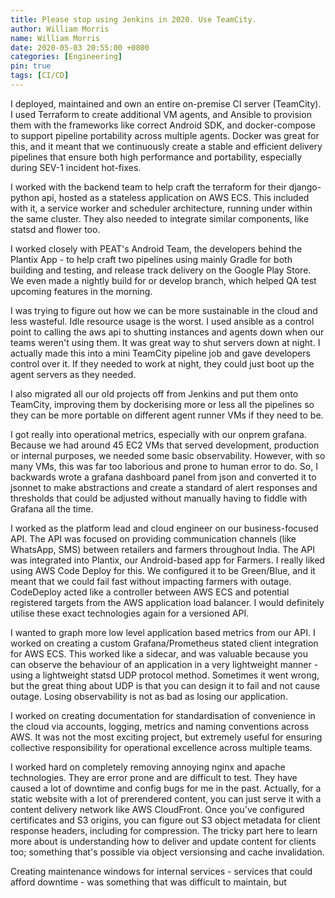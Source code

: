 ```yaml
---
title: Please stop using Jenkins in 2020. Use TeamCity.
author: William Morris
name: William Morris
date: 2020-05-03 20:55:00 +0800
categories: [Engineering]
pin: true
tags: [CI/CD]
---
```


I deployed, maintained and own an entire on-premise CI server (TeamCity). I used Terraform to create additional VM agents, and Ansible to provision them with the frameworks like correct Android SDK, and docker-compose to support pipeline portability across multiple agents. Docker was great for this, and it meant that we continuously create a stable and efficient delivery pipelines that ensure both high performance and portability, especially during SEV-1 incident hot-fixes.

I worked with the backend team to help craft the terraform for their django-python api, hosted as a stateless application on AWS ECS. This included with it, a service worker and scheduler architecture, running under within the same cluster. They also needed to integrate similar components, like statsd and flower too.

I worked closely with PEAT's Android Team, the developers behind the Plantix App - to help craft two pipelines using mainly Gradle for both building and testing, and release track delivery on the Google Play Store. We even made a nightly build for or develop branch, which helped QA test upcoming features in the morning.

I was trying to figure out how we can be more sustainable in the cloud and less wasteful. Idle resource usage is the worst. I used ansible as a control point to calling the aws api to shutting instances and agents down when our teams weren't using them. It was great way to shut servers down at night. I actually made this into a mini TeamCity pipeline job and gave developers control over it. If they needed to work at night, they could just boot up the agent servers as they needed.

I also migrated all our old projects off from Jenkins and put them onto TeamCity, improving them by dockerising more or less all the pipelines so they can be more portable on different agent runner VMs if they need to be.

I got really into operational metrics, especially with our onprem grafana. Because we had around 45 EC2 VMs that served development, production or internal purposes, we needed some basic observability. However, with so many VMs, this was far too laborious and prone to human error to do. So, I backwards wrote a grafana dashboard panel from json and converted it to jsonnet to make abstractions and create a standard of alert responses and thresholds that could be adjusted without manually having to fiddle with Grafana all the time.

I worked as the platform lead and cloud engineer on our business-focused API. The API was focused on providing communication channels (like WhatsApp, SMS) between retailers and farmers throughout India. The API was integrated into Plantix, our Android-based app for Farmers. I really liked using AWS Code Deploy for this. We configured it to be Green/Blue, and it meant that we could fail fast without impacting farmers with outage. CodeDeploy acted like a controller between AWS ECS and potential registered targets from the AWS application load balancer. I would definitely utilise these exact technologies again for a versioned API.

I wanted to graph more low level application based metrics from our API. I worked on creating a custom Grafana/Prometheus stated client integration for AWS ECS. This worked like a sidecar, and was valuable because you can observe the behaviour of an application in a very lightweight manner - using a lightweight statsd UDP protocol method. Sometimes it went wrong, but the great thing about UDP is that you can design it to fail and not cause outage. Losing observability is not as bad as losing our application.

I worked on creating documentation for standardisation of convenience in the cloud via accounts, logging, metrics and naming conventions across AWS. It was not the most exciting project, but extremely useful for ensuring collective responsibility for operational excellence across multiple teams.

I worked hard on completely removing annoying nginx and apache technologies. They are error prone and are difficult to test. They have caused a lot of downtime and config bugs for me in the past. Actually, for a static website with a lot of prerendered content, you can just serve it with a content delivery network like AWS CloudFront. Once you've configured certificates and S3 origins, you can figure out S3 object metadata for client response headers, including for compression. The tricky part here to learn more about is understanding how to deliver and update content for clients too; something that's possible via object versionsing and cache invalidation.

Creating maintenance windows for internal services - services that could afford downtime - was something that was difficult to maintain, but




